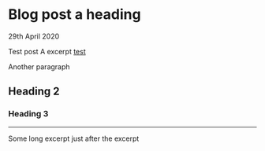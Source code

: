 # Blog post a heading

<time datetime="29-04-2020">29th April 2020</time>
<p class="excerpt">Test post A excerpt <a href="test">test</a></p>

Another paragraph

## Heading 2

### Heading 3


-------

Some long excerpt just after the excerpt
